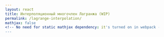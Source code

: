 ```yaml
---
layout: react
title: Интерполяционный многочлен Лагранжа (WIP)
permalink: /lagrange-interpolation/
mathjax: false
<!-- No need for static mathjax dependency: it's turned on in webpack -->
---
```


<script src="/dist/lagrange-interpolation.js"></script>
